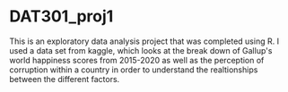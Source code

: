 # DAT301_proj1
This is an exploratory data analysis project that was completed using R. I used a data set from kaggle, which looks at the break down of Gallup's world
happiness scores from 2015-2020 as well as the perception of corruption within a country in order to understand the realtionships between the different factors. 
